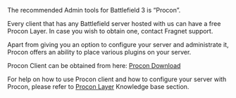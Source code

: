 The recommended Admin tools for Battlefield 3 is “Procon”.

Every client that has any Battlefield server hosted with us can have a free Procon Layer. In case you wish to obtain one, contact Fragnet support.

Apart from giving you an option to configure your server and administrate it, Procon offers an ability to place various plugins on your server.

Procon Client can be obtained from here: [Procon Download](https://myrcon.net/files/file/29-procon-client/)

For help on how to use Procon client and how to configure your server with Procon, please refer to [Procon Layer](https://kb.fragnet.net/index/Procon-Layer.76022391.html) Knowledge base section.
